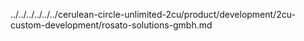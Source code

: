 ../../../../../../cerulean-circle-unlimited-2cu/product/development/2cu-custom-development/rosato-solutions-gmbh.md